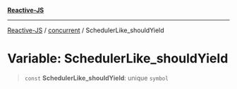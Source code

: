 [**Reactive-JS**](../../README.md)

***

[Reactive-JS](../../README.md) / [concurrent](../README.md) / SchedulerLike\_shouldYield

# Variable: SchedulerLike\_shouldYield

> `const` **SchedulerLike\_shouldYield**: unique `symbol`
